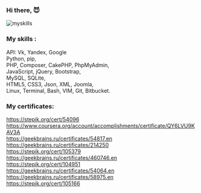 ### Hi there, 😈

![myskills](https://github-readme-stats.vercel.app/api/top-langs/?username=patsuckow&layout=compact&exclude_repo=PingMeRN&theme=nord)

### My skills :
API: Vk, Yandex, Google<br/>
Python, pip, <br/>
PHP, Composer, CakePHP, PhpMyAdmin, <br/> 
JavaScript, jQuery, Bootstrap, <br/> 
MySQL, SQLite, <br/> 
HTML5, CSS3, Json, XML, Joomla, <br/> 
Linux, Terminal, Bash, VIM, Git, Bitbucket.

### My certificates:
https://stepik.org/cert/54096 <br/>
https://www.coursera.org/account/accomplishments/certificate/QY6LVU9KAV3A <br/>
https://geekbrains.ru/certificates/54817.en <br/>
https://geekbrains.ru/certificates/214250 <br/>
https://stepik.org/cert/105379 <br/>
https://geekbrains.ru/certificates/460746.en <br/>
https://stepik.org/cert/104951 <br/>
https://geekbrains.ru/certificates/54064.en <br/>
https://geekbrains.ru/certificates/58975.en <br/>
https://stepik.org/cert/105166 <br/>





